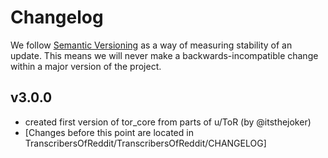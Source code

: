 # Changelog

We follow [Semantic Versioning](http://semver.org/) as a way of measuring stability of an update. This
means we will never make a backwards-incompatible change within a major version of the project.

## v3.0.0

- created first version of tor_core from parts of u/ToR (by @itsthejoker)
- [Changes before this point are located in TranscribersOfReddit/TranscribersOfReddit/CHANGELOG]
